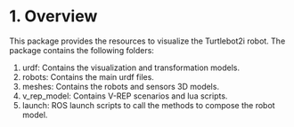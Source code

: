 # 1. Overview

This package provides the resources to visualize the Turtlebot2i robot. The package contains the following folders:

1. urdf: Contains the visualization and transformation models.
2. robots: Contains the main urdf files.
3. meshes: Contains the robots and sensors 3D models.
4. v_rep_model: Contains V-REP scenarios and lua scripts.
5. launch: ROS launch scripts to call the methods to compose the robot model.
